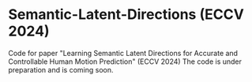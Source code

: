 # Semantic-Latent-Directions (ECCV 2024)
Code for paper "Learning Semantic Latent Directions for Accurate and Controllable Human Motion Prediction" (ECCV 2024)
The code is under preparation and is coming soon.

